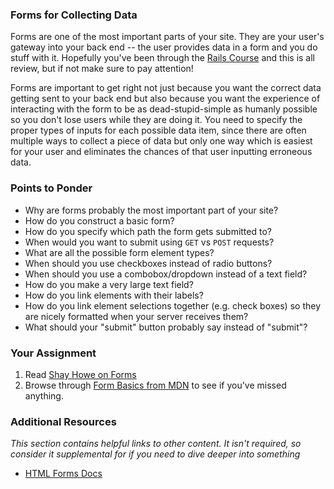 ### Forms for Collecting Data

Forms are one of the most important parts of your site.  They are your user's gateway into your back end -- the user provides data in a form and you do stuff with it.  Hopefully you've been through the [Rails Course](/ruby-on-rails) and this is all review, but if not make sure to pay attention!  

Forms are important to get right not just because you want the correct data getting sent to your back end but also because you want the experience of interacting with the form to be as dead-stupid-simple as humanly possible so you don't lose users while they are doing it.  You need to specify the proper types of inputs for each possible data item, since there are often multiple ways to collect a piece of data but only one way which is easiest for your user and eliminates the chances of that user inputting erroneous data.

### Points to Ponder

* Why are forms probably the most important part of your site?
* How do you construct a basic form?
* How do you specify which path the form gets submitted to?
* When would you want to submit using `GET` vs `POST` requests?
* What are all the possible form element types?
* When should you use checkboxes instead of radio buttons?
* When should you use a combobox/dropdown instead of a text field?
* How do you make a very large text field?
* How do you link elements with their labels?
* How do you link element selections together (e.g. check boxes) so they are nicely formatted when your server receives them?
* What should your "submit" button probably say instead of "submit"?

### Your Assignment

1. Read [Shay Howe on Forms](http://learn.shayhowe.com/html-css/building-forms)
2. Browse through [Form Basics from MDN](https://developer.mozilla.org/en-US/docs/Web/Guide/HTML/Forms/My_first_HTML_form) to see if you've missed anything.

### Additional Resources

*This section contains helpful links to other content. It isn't required, so consider it supplemental for if you need to dive deeper into something*

* [HTML Forms Docs](http://www.w3schools.com/html/html_forms.asp)

